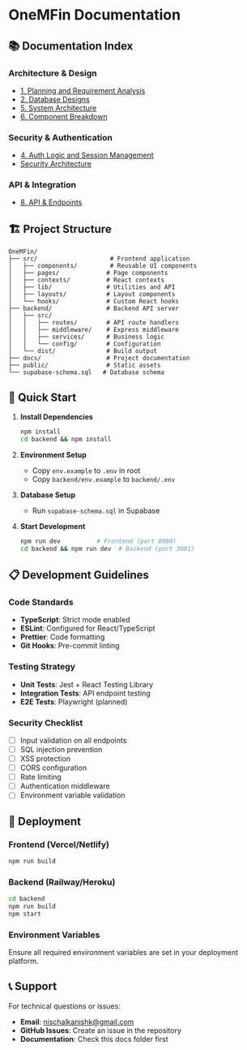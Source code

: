 # OneMFin Documentation

## 📚 Documentation Index

### Architecture & Design
- [1. Planning and Requirement Analysis](./1%20Planning%20and%20Requirement%20Analysis.md)
- [2. Database Designs](./2%20Database%20Designs.md)
- [5. System Architecture](./5%20System%20Architecture.md)
- [6. Component Breakdown](./6%20Component%20Breakdown.md)

### Security & Authentication
- [4. Auth Logic and Session Management](./4%20Auth%20Logic%20and%20Session%20Management.md)
- [Security Architecture](./Security%20architecture%20V%201.md)

### API & Integration
- [8. API & Endpoints](./8%20API%20%26%20Endpoints.md)

## 🏗️ Project Structure

```
OneMFin/
├── src/                    # Frontend application
│   ├── components/         # Reusable UI components
│   ├── pages/             # Page components
│   ├── contexts/          # React contexts
│   ├── lib/               # Utilities and API
│   ├── layouts/           # Layout components
│   └── hooks/             # Custom React hooks
├── backend/               # Backend API server
│   ├── src/
│   │   ├── routes/        # API route handlers
│   │   ├── middleware/    # Express middleware
│   │   ├── services/      # Business logic
│   │   └── config/        # Configuration
│   └── dist/              # Build output
├── docs/                  # Project documentation
├── public/                # Static assets
└── supabase-schema.sql   # Database schema
```

## 🚀 Quick Start

1. **Install Dependencies**
   ```bash
   npm install
   cd backend && npm install
   ```

2. **Environment Setup**
   - Copy `env.example` to `.env` in root
   - Copy `backend/env.example` to `backend/.env`

3. **Database Setup**
   - Run `supabase-schema.sql` in Supabase

4. **Start Development**
   ```bash
   npm run dev          # Frontend (port 8080)
   cd backend && npm run dev  # Backend (port 3001)
   ```

## 📋 Development Guidelines

### Code Standards
- **TypeScript**: Strict mode enabled
- **ESLint**: Configured for React/TypeScript
- **Prettier**: Code formatting
- **Git Hooks**: Pre-commit linting

### Testing Strategy
- **Unit Tests**: Jest + React Testing Library
- **Integration Tests**: API endpoint testing
- **E2E Tests**: Playwright (planned)

### Security Checklist
- [ ] Input validation on all endpoints
- [ ] SQL injection prevention
- [ ] XSS protection
- [ ] CORS configuration
- [ ] Rate limiting
- [ ] Authentication middleware
- [ ] Environment variable validation

## 🔧 Deployment

### Frontend (Vercel/Netlify)
```bash
npm run build
```

### Backend (Railway/Heroku)
```bash
cd backend
npm run build
npm start
```

### Environment Variables
Ensure all required environment variables are set in your deployment platform.

## 📞 Support

For technical questions or issues:
- **Email**: nischalkanishk@gmail.com
- **GitHub Issues**: Create an issue in the repository
- **Documentation**: Check this docs folder first

